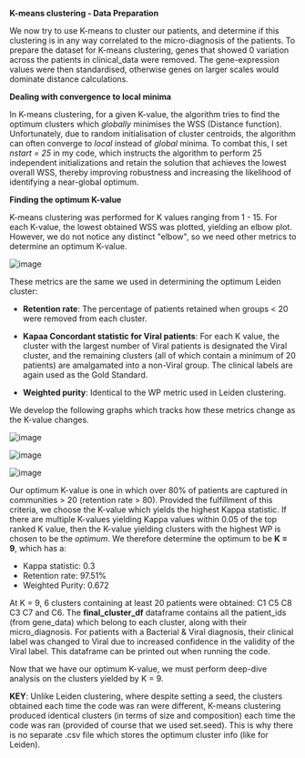 **K-means clustering - Data Preparation**

We now try to use K-means to cluster our patients, and determine if this clustering is in any way correlated to the 
micro-diagnosis of the patients. To prepare the dataset for K-means clustering, genes that showed 0 variation across
the patients in clinical_data were removed. The gene-expression values were then standardised, otherwise genes on larger
scales would dominate distance calculations. 

**Dealing with convergence to local minima**

In K-means clustering, for a given K-value, the algorithm tries to find the optimum clusters which _globally_ minimises
the WSS (Distance function). Unfortunately, due to random initialisation of cluster centroids, the algorithm can often 
converge to _local_ instead of _global_ minima. To combat this, I set _nstart = 25_ in my code, which instructs the 
algorithm to perform 25 independent initializations and retain the solution that achieves the lowest overall WSS, 
thereby improving robustness and increasing the likelihood of identifying a near-global optimum.

**Finding the optimum K-value**

K-means clustering was performed for K values ranging from 1 - 15. For each K-value, the lowest obtained WSS was 
plotted, yielding an elbow plot. However, we do not notice any distinct "elbow", so we need other metrics to 
determine an optimum K-value. 

![image](https://github.com/user-attachments/assets/fe858c3d-6bf1-4e83-a3a5-de22fea3ae56)

These metrics are the same we used in determining the optimum Leiden cluster:

- **Retention rate**: The percentage of patients retained when groups < 20 were removed from each cluster.
  
- **Kapaa Concordant statistic for Viral patients**: For each K value, the cluster with the largest number of Viral
  patients is designated the Viral cluster, and the remaining clusters (all of which contain a minimum of 20 patients)
  are amalgamated into a non-Viral group. The clinical labels are again used as the Gold Standard.

- **Weighted purity**: Identical to the WP metric used in Leiden clustering.

We develop the following graphs which tracks how these metrics change as the K-value changes.

![image](https://github.com/user-attachments/assets/86d07ecd-ceb2-452d-b480-3a368cde4562)

![image](https://github.com/user-attachments/assets/06675629-6711-4958-b771-24fa4a254b27)

![image](https://github.com/user-attachments/assets/0c98283d-6f44-4a94-a299-c45167974604)

Our optimum K-value is one in which over 80% of patients are captured in communities > 20 (retention rate > 80).
Provided the fulfillment of this criteria, we choose the K-value which yields the highest Kappa statistic. If there
are multiple K-values yielding Kappa values within 0.05 of the top ranked K value, then the K-value yielding clusters 
with the highest WP is chosen to be the _optimum_. We therefore determine the optimum to be **K = 9**, which has a:
- Kappa statistic: 0.3
- Retention rate: 97.51%
- Weighted Purity: 0.672

At K = 9, 6 clusters containing at least 20 patients were obtained: C1 C5 C8 C3 C7 and C6. The **final_cluster_df**
dataframe contains all the patient_ids (from gene_data) which belong to each cluster, along with their micro_diagnosis.
For patients with a Bacterial & Viral diagnosis, their clinical label was changed to Viral due to increased confidence
in the validity of the Viral label. This dataframe can be printed out when running the code.

Now that we have our optimum K-value, we must perform deep-dive analysis on the clusters yielded by K = 9.

**KEY**: Unlike Leiden clustering, where despite setting a seed, the clusters obtained each time the code was ran were
different, K-means clustering produced identical clusters (in terms of size and composition) each time the code was ran 
(provided of course that we used set.seed). This is why there is no separate .csv file which stores the optimum
cluster info (like for Leiden).

